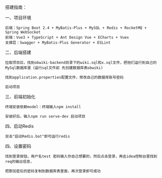 搭建指南：

一、项目环境

	后端：Spring Boot 2.4 + MyBatis-Plus + MySQL + Redis + RocketMQ + Spring WebSocket
	前端：Vue3 + TypeScript + Ant Design Vue + ECharts + Vuex
	支撑层：Swagger + MyBatis-Plus Generator + ESLint

二、后端搭建

 	拉取项目后，找到obwiki-backend目录下的wiki.sql和x.sql文件，把他们运行到自己的MySql数据库里（运行sql文件前 先创建数据库表obwiki)

	找到application.properties配置文件，修改自己的数据库账号密码

 	启动项目

三、前端初始化

	终端安装依赖model：终端输入npm install

 	安装好后，输入npm run serve-dev 启动项目

四、启动Redis

	双击"启动Redis.bat"即可运行redis

四、设置密码

	找到登录按钮，用户名test 密码输入你自己想要的，然后点击登录，再去idea控制台里找到req的输出信息，
 
 	把那加密后的密码复制到数据库表里面，再次登录即可成功
